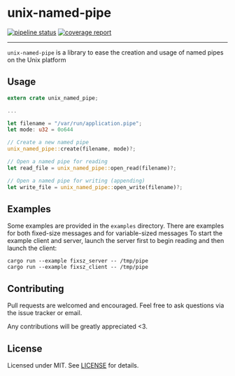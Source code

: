 # unix-named-pipe

[![pipeline status](https://glow.dev.maio.me/sjohnson/unix-named-pipe/badges/master/pipeline.svg)](https://glow.dev.maio.me/sjohnson/unix-named-pipe/commits/master)
[![coverage report](https://glow.dev.maio.me/sjohnson/unix-named-pipe/badges/master/coverage.svg)](https://glow.dev.maio.me/sjohnson/unix-named-pipe/commits/master)

---

`unix-named-pipe` is a library to ease the creation and usage of named pipes on the Unix platform

## Usage

```rust
extern crate unix_named_pipe;

...

let filename = "/var/run/application.pipe";
let mode: u32 = 0o644

// Create a new named pipe
unix_named_pipe::create(filename, mode)?;

// Open a named pipe for reading
let read_file = unix_named_pipe::open_read(filename)?;

// Open a named pipe for writing (appending)
let write_file = unix_named_pipe::open_write(filename)?;
```

## Examples

Some examples are provided in the `examples` directory. There are examples for both fixed-size messages and
for variable-sized messages
To start the example client and server, launch the server first to begin reading and then launch the client:

```shell
cargo run --example fixsz_server -- /tmp/pipe
cargo run --example fixsz_client -- /tmp/pipe
```

## Contributing

Pull requests are welcomed and encouraged.  Feel free to ask questions via the issue tracker or email.

Any contributions will be greatly appreciated <3.

## License

Licensed under MIT. See [LICENSE](/LICENSE) for details.